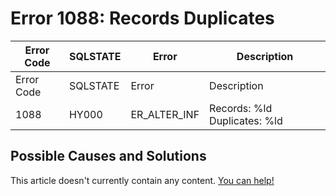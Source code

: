 
# Error 1088: Records Duplicates


| Error Code | SQLSTATE | Error | Description |
| --- | --- | --- | --- |
| Error Code | SQLSTATE | Error | Description |
| 1088 | HY000 | ER_ALTER_INF | Records: %ld Duplicates: %ld |




## Possible Causes and Solutions


This article doesn't currently contain any content. [You can help!](/en/writing-and-editing-knowledge-base-articles/)


